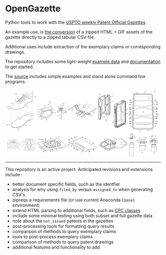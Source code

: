 # OpenGazette

Python tools to work with the [USPTO weekly Patent Official Gazettes](https://developer.uspto.gov/product/patent-official-gazettes-listing).

An example use, is [the conversion](opengazette/gazette_to_csv.py) of a zipped HTML + GIF assets of the gazette directly to a zipped tabular CSV file.

Additional uses include extraction of the exemplary claims or corresponding drawings.

The repository includes some light-weight [example data](data/) and [documentation](docs/) to get started.

The [source](/opengazette) includes simple examples and stand alone command line programs.

<img src="docs/images/2408-open_gazette-get_gifs-01.jpg" width=500px>

---

This repository is an active project. Anticipated revisions and extensions include :

* better document specific fields, such as the identfier
* analysis for why using ```filed_by``` versus ```assigned_to``` when generating CSV's
* pipreqs a requirements file (or use current Anaconda ```[base]``` environment)
* extend HTML parsing to additional fields, such as [CPC classes](https://www.uspto.gov/web/patents/classification/cpc/html/cpc.html)
* include some minimal testing using both subset and full gazette data
* note about the ```not_issued``` patents in the gazettes
* post-processing tools for formatting query results
* comparsion of methods to query exemplary claims
* tools to post-process exemplary claims
* comparison of methods to query patent drawings
* additional features and functionality to add



